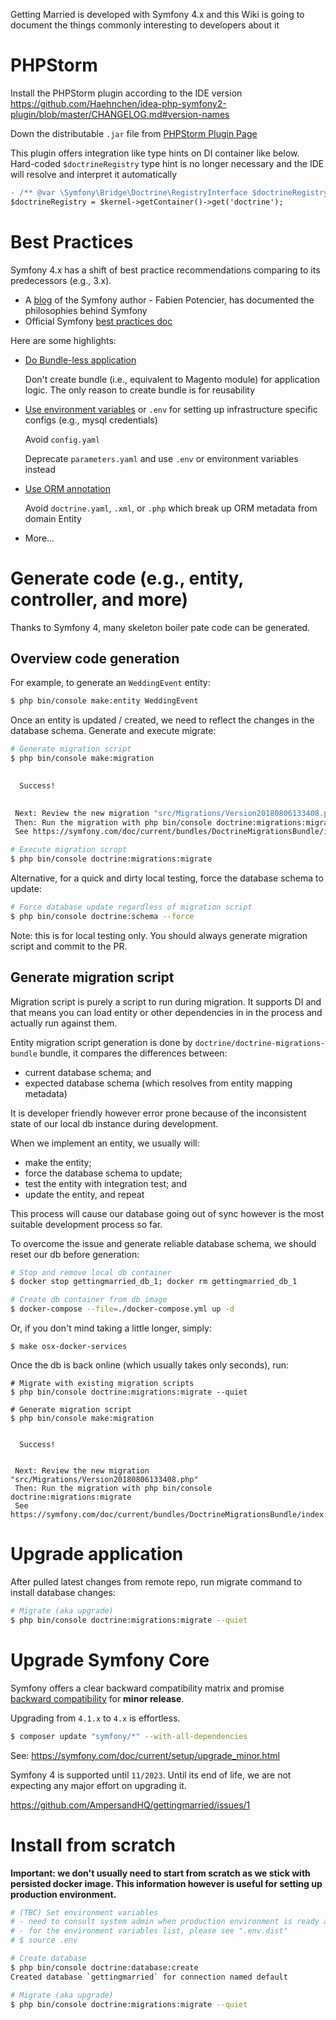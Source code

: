 Getting Married is developed with Symfony 4.x and this Wiki is going to document the things commonly interesting to developers about it

# PHPStorm

Install the PHPStorm plugin according to the IDE version
https://github.com/Haehnchen/idea-php-symfony2-plugin/blob/master/CHANGELOG.md#version-names

Down the distributable `.jar` file from [PHPStorm Plugin Page](https://plugins.jetbrains.com/plugin/7219-symfony-plugin)

This plugin offers integration like type hints on DI container like below. Hard-coded `$doctrineRegistry` type hint is no longer necessary and the IDE will resolve and interpret it automatically

```diff
- /** @var \Symfony\Bridge\Doctrine\RegistryInterface $doctrineRegistry */
$doctrineRegistry = $kernel->getContainer()->get('doctrine');
```

# Best Practices

Symfony 4.x has a shift of best practice recommendations comparing to its predecessors (e.g., 3.x).

- A [blog](http://fabien.potencier.org/) of the Symfony author - Fabien Potencier, has documented the philosophies behind Symfony
- Official Symfony [best practices doc](http://symfony.com/doc/current/best_practices/creating-the-project.html#application-bundles)

Here are some highlights:

- [Do Bundle-less application](http://fabien.potencier.org/symfony4-monolith-vs-micro.html#bundle-less-applications)

    Don't create bundle (i.e., equivalent to Magento module) for application logic. The only reason to create bundle is for reusability

- [Use environment variables](http://fabien.potencier.org/symfony4-best-practices.html#environment-variables) or `.env` for setting up infrastructure specific configs (e.g., mysql credentials)

    Avoid `config.yaml`

    Deprecate `parameters.yaml` and use `.env` or environment variables instead

- [Use ORM annotation](https://symfony.com/doc/current/best_practices/business-logic.html#doctrine-mapping-information)

    Avoid `doctrine.yaml`, `.xml`, or `.php` which break up ORM metadata from domain Entity

- More...

# Generate code (e.g., entity, controller, and more)

Thanks to Symfony 4, many skeleton boiler pate code can be generated.

## Overview code generation

For example, to generate an `WeddingEvent` entity:

```bash
$ php bin/console make:entity WeddingEvent
```

Once an entity is updated / created, we need to reflect the changes in the database schema. Generate and execute migrate:

```bash
# Generate migration script
$ php bin/console make:migration

           
  Success! 
           

 Next: Review the new migration "src/Migrations/Version20180806133408.php"
 Then: Run the migration with php bin/console doctrine:migrations:migrate
 See https://symfony.com/doc/current/bundles/DoctrineMigrationsBundle/index.html

# Execute migration scropt
$ php bin/console doctrine:migrations:migrate
```

Alternative, for a quick and dirty local testing, force the database schema to update:

```bash
# Force database update regardless of migration script
$ php bin/console doctrine:schema --force
```

Note: this is for local testing only. You should always generate migration script and commit to the PR.

## Generate migration script

Migration script is purely a script to run during migration. It supports DI and that means you can load entity
or other dependencies in in the process and actually run against them.

Entity migration script generation is done by `doctrine/doctrine-migrations-bundle` bundle, it compares
the differences between:
- current database schema; and
- expected database schema (which resolves from entity mapping metadata)

It is developer friendly however error prone because of the inconsistent state of our local db instance during
development.

When we implement an entity, we usually will:
- make the entity;
- force the database schema to update;
- test the entity with integration test; and 
- update the entity, and repeat

This process will cause our database going out of sync however is the most suitable development process so far.

To overcome the issue and generate reliable database schema, we should reset our db before generation:

```bash
# Stop and remove local db container
$ docker stop gettingmarried_db_1; docker rm gettingmarried_db_1

# Create db container from db image
$ docker-compose --file=./docker-compose.yml up -d
```

Or, if you don't mind taking a little longer, simply:

```
$ make osx-docker-services
```

Once the db is back online (which usually takes only seconds), run:

```
# Migrate with existing migration scripts
$ php bin/console doctrine:migrations:migrate --quiet

# Generate migration script
$ php bin/console make:migration

           
  Success! 
           

 Next: Review the new migration "src/Migrations/Version20180806133408.php"
 Then: Run the migration with php bin/console doctrine:migrations:migrate
 See https://symfony.com/doc/current/bundles/DoctrineMigrationsBundle/index.html
```

# Upgrade application

After pulled latest changes from remote repo, run migrate command to install database changes:

```bash
# Migrate (aka upgrade)
$ php bin/console doctrine:migrations:migrate --quiet
```

# Upgrade Symfony Core

Symfony offers a clear backward compatibility matrix and promise [backward compatibility](http://symfony.com/doc/current/contributing/code/bc.html) for **minor release**.

Upgrading from `4.1.x` to `4.x` is effortless.

```bash
$ composer update "symfony/*" --with-all-dependencies
```

See: https://symfony.com/doc/current/setup/upgrade_minor.html

Symfony 4 is supported until `11/2023`. Until its end of life, we are not expecting any major effort on upgrading it.

https://github.com/AmpersandHQ/gettingmarried/issues/1

# Install from scratch

**Important: we don't usually need to start from scratch as we stick with persisted docker image. This information however is useful for setting up production environment.** 

```bash
# (TBC) Set environment variables
# - need to consult system admin when production environment is ready and find the best way to set them up
# - for the environment variables list, please see ".env.dist"
# $ source .env

# Create database
$ php bin/console doctrine:database:create
Created database `gettingmarried` for connection named default

# Migrate (aka upgrade)
$ php bin/console doctrine:migrations:migrate --quiet
```